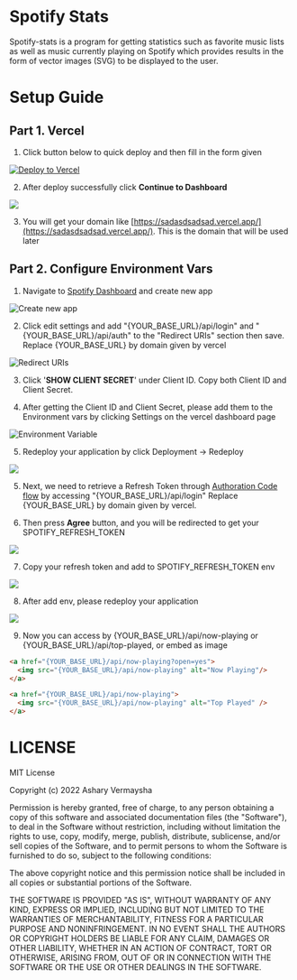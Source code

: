 # Spotify Stats

Spotify-stats is a program for getting statistics such as favorite music lists as well as music currently playing on Spotify which provides results in the form of vector images (SVG) to be displayed to the user.

# Setup Guide

## Part 1. Vercel

1. Click button below to quick deploy and then fill in the form given

[![Deploy to Vercel](https://vercel.com/button)](https://vercel.com/import/project?template=https://github.com/vermaysha/spotify-stats)

2. After deploy successfully click **Continue to Dashboard**
  <div><img src="https://i.imgur.com/dvizZZT.png"/></div>

3. You will get your domain like [https://sadasdsadsad.vercel.app/](https://sadasdsadsad.vercel.app/). This is the domain that will be used later

## Part 2. Configure Environment Vars

1. Navigate to [Spotify Dashboard](https://developer.spotify.com/dashboard/) and create new app
  <div><img src="https://i.imgur.com/N8HXIzN.png" alt="Create new app"/></div>

2. Click edit settings and add "{YOUR_BASE_URL}/api/login" and "{YOUR_BASE_URL}/api/auth" to the "Redirect URIs" section then save. Replace {YOUR_BASE_URL} by domain given by vercel
  <div><img src="https://i.imgur.com/WgWmAF8.png" alt="Redirect URIs"/></div>

3. Click '**SHOW CLIENT SECRET**' under Client ID. Copy both Client ID and Client Secret.

4. After getting the Client ID and Client Secret, please add them to the Environment vars by clicking Settings on the vercel dashboard page

  <div><img src="https://i.imgur.com/7EmXVWR.png" alt="Environment Variable"/></div>

5. Redeploy your application by click Deployment -> Redeploy

<div><img src="https://i.imgur.com/3hYLBXd.png"></div>

5. Next, we need to retrieve a Refresh Token through [Authoration Code flow](https://developer.spotify.com/documentation/general/guides/authorization-guide/#authorization-code-flow) by accessing "{YOUR_BASE_URL}/api/login" Replace {YOUR_BASE_URL} by domain given by vercel.


6. Then press **Agree** button, and you will be redirected to get your SPOTIFY_REFRESH_TOKEN

<div><img src="https://i.imgur.com/bWcNLog.png"></div>

7. Copy your refresh token and add to SPOTIFY_REFRESH_TOKEN env

<div><img src="https://i.imgur.com/DRJSHAO.png"></div>

8. After add env, please redeploy your application

<div><img src="https://i.imgur.com/3hYLBXd.png"></div>

9. Now you can access by {YOUR_BASE_URL}/api/now-playing or {YOUR_BASE_URL}/api/top-played, or embed as image

````html
<a href="{YOUR_BASE_URL}/api/now-playing?open=yes">
  <img src="{YOUR_BASE_URL}/api/now-playing" alt="Now Playing"/>
</a>

<a href="{YOUR_BASE_URL}/api/now-playing">
  <img src="{YOUR_BASE_URL}/api/now-playing" alt="Top Played" />
</a>
````

# LICENSE

MIT License

Copyright (c) 2022 Ashary Vermaysha

Permission is hereby granted, free of charge, to any person obtaining a copy
of this software and associated documentation files (the "Software"), to deal
in the Software without restriction, including without limitation the rights
to use, copy, modify, merge, publish, distribute, sublicense, and/or sell
copies of the Software, and to permit persons to whom the Software is
furnished to do so, subject to the following conditions:

The above copyright notice and this permission notice shall be included in all
copies or substantial portions of the Software.

THE SOFTWARE IS PROVIDED "AS IS", WITHOUT WARRANTY OF ANY KIND, EXPRESS OR
IMPLIED, INCLUDING BUT NOT LIMITED TO THE WARRANTIES OF MERCHANTABILITY,
FITNESS FOR A PARTICULAR PURPOSE AND NONINFRINGEMENT. IN NO EVENT SHALL THE
AUTHORS OR COPYRIGHT HOLDERS BE LIABLE FOR ANY CLAIM, DAMAGES OR OTHER
LIABILITY, WHETHER IN AN ACTION OF CONTRACT, TORT OR OTHERWISE, ARISING FROM,
OUT OF OR IN CONNECTION WITH THE SOFTWARE OR THE USE OR OTHER DEALINGS IN THE
SOFTWARE.
